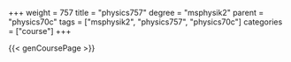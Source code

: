 +++
weight = 757
title = "physics757"
degree = "msphysik2"
parent = "physics70c"
tags = ["msphysik2", "physics757", "physics70c"]
categories = ["course"]
+++

{{< genCoursePage >}}
